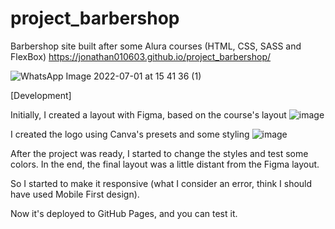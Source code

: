 # project_barbershop
Barbershop site built after some Alura courses (HTML, CSS, SASS and FlexBox)
https://jonathan010603.github.io/project_barbershop/

![WhatsApp Image 2022-07-01 at 15 41 36 (1)](https://user-images.githubusercontent.com/76676185/176953044-e6ff03d3-d646-4e65-bf5c-b0e821f42526.jpeg)


[Development]

Initially, I created a layout with Figma, based on the course's layout
![image](https://user-images.githubusercontent.com/76676185/176953167-a608e381-42d0-401f-9e27-f8d93fcd95f7.png)


I created the logo using Canva's presets and some styling
![image](https://user-images.githubusercontent.com/76676185/176953850-322247a3-9c6c-445c-b298-4b13eeeb80f6.png)


After the project was ready, I started to change the styles and test some colors. In the end, the final layout was a little distant from the Figma layout.

So I started to make it responsive (what I consider an error, think I should have used Mobile First design).

Now it's deployed to GitHub Pages, and you can test it.


